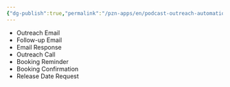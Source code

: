 ```yaml
---
{"dg-publish":true,"permalink":"/pzn-apps/en/podcast-outreach-automation-system/outreach-task-types/","dgHomeLink":false,"dgPassFrontmatter":false}
---
```


- Outreach Email
- Follow-up Email
- Email Response
- Outreach Call
- Booking Reminder
- Booking Confirmation
- Release Date Request